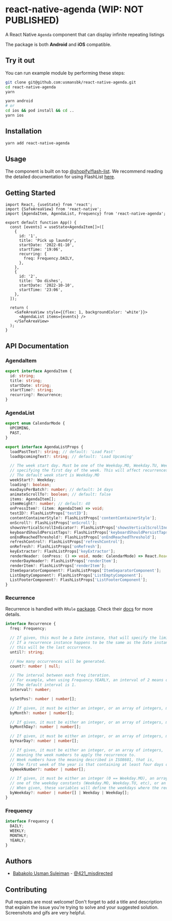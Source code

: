 # react-native-agenda (WIP: NOT PUBLISHED)

A React Native `Agenda` component that can display infinite repeating listings

The package is both **Android** and **iOS** compatible.

## Try it out

You can run example module by performing these steps:

```sh
git clone git@github.com:usmansbk/react-native-agenda.git
cd react-native-agenda
yarn
```

```sh
yarn android
# or
cd ios && pod install && cd ..
yarn ios
```

## Installation

```sh
yarn add react-native-agenda
```

## Usage

The component is built on top [@shopify/flash-list](https://github.com/Shopify/flash-list/). We recommend reading the detailed documentation for using FlashList [here](https://shopify.github.io/flash-list/docs/).

## Getting Started

```tsx
import React, {useState} from 'react';
import {SafeAreaView} from 'react-native';
import {AgendaItem, AgendaList, Frequency} from 'react-native-agenda';

export default function App() {
  const [events] = useState<AgendaItem[]>([
    {
      id: '1',
      title: 'Pick up laundry',
      startDate: '2022-01-10',
      startTime: '19:06',
      recurring: {
        freq: Frequency.DAILY,
      },
    },
    {
      id: '2',
      title: 'Do dishes',
      startDate: '2022-10-10',
      startTime: '23:06',
    },
  ]);

  return (
    <SafeAreaView style={{flex: 1, backgroundColor: 'white'}}>
      <AgendaList items={events} />
    </SafeAreaView>
  );
}
```

## API Documentation

### AgendaItem

```ts
export interface AgendaItem {
  id: string;
  title: string;
  startDate: string;
  startTime?: string;
  recurring?: Recurrence;
}
```

### AgendaList

```ts
export enum CalendarMode {
  UPCOMING,
  PAST,
}

export interface AgendaListProps {
  loadPastText?: string; // default: 'Load Past'
  loadUpcomingText?: string; // default: 'Load Upcoming'

  // The week start day. Must be one of the Weekday.MO, Weekday.TU, Weekday.WE constants, or an integer,
  // specifying the first day of the week. This will affect recurrences based on weekly periods.
  // The default week start is Weekday.MO
  weekStart?: Weekday;
  loading?: boolean;
  maxDaysPerBatch?: number; // default: 14 days
  animateScrollTo?: boolean; // default: false
  items: AgendaItem[];
  itemHeight?: number; // default: 40
  onPressItem?: (item: AgendaItem) => void;
  testID?: FlashListProps['testID'];
  contentContainerStyle?: FlashListProps['contentContainerStyle'];
  onScroll?: FlashListProps['onScroll'];
  showsVerticalScrollIndicator?: FlashListProps['showsVerticalScrollIndicator'];
  keyboardShouldPersistTaps?: FlashListProps['keyboardShouldPersistTaps'];
  onEndReachedThreshold?: FlashListProps['onEndReachedThreshold'];
  refreshControl?: FlashListProps['refreshControl'];
  onRefresh?: FlashListProps['onRefresh'];
  keyExtractor?: FlashListProps['keyExtractor'];
  renderHeader: (onPress: () => void, mode: CalendarMode) => React.ReactElement;
  renderDayHeader?: FlashListProps['renderItem'];
  renderItem?: FlashListProps['renderItem'];
  ItemSeparatorComponent?: FlashListProps['ItemSeparatorComponent'];
  ListEmptyComponent?: FlashListProps['ListEmptyComponent'];
  ListFooterComponent?: FlashListProps['ListFooterComponent'];
}
```

### Recurrence

Recurrence is handled with `RRule` [package](https://github.com/jakubroztocil/rrule). Check their [docs](https://github.com/jakubroztocil/rrule/blob/master/README.md#api) for more details.

```ts
interface Recurrence {
  freq: Frequency;

  // If given, this must be a Date instance, that will specify the limit of the recurrence.
  // If a recurrence instance happens to be the same as the Date instance given in the until argument,
  // this will be the last occurrence.
  until?: string;

  // How many occurrences will be generated.
  count?: number | null;

  // The interval between each freq iteration.
  // For example, when using Frequency.YEARLY, an interval of 2 means once every two years.
  // The default interval is 1.
  interval?: number;

  bySetPos?: number | number[];

  // If given, it must be either an integer, or an array of integers, meaning the months to apply the recurrence to.
  byMonth?: number | number[];

  // If given, it must be either an integer, or an array of integers, meaning the month days to apply the recurrence to.
  byMonthDay?: number | number[];

  // If given, it must be either an integer, or an array of integers, meaning the year days to apply the recurrence to.
  byYearDay?: number | number[];

  // If given, it must be either an integer, or an array of integers,
  // meaning the week numbers to apply the recurrence to.
  // Week numbers have the meaning described in ISO8601, that is,
  // the first week of the year is that containing at least four days of the new year.
  byWeekNumber?: number | number[];

  // If given, it must be either an integer (0 == Weekday.MO), an array of integers,
  // one of the weekday constants (Weekday.MO, Weekday.TU, etc), or an array of these constants.
  // When given, these variables will define the weekdays where the recurrence will be applied.
  byWeekday?: number | number[] | Weekday | Weekday[];
}
```

### Frequency

```ts
interface Frequency {
  DAILY;
  WEEKLY;
  MONTHLY;
  YEARLY;
}
```

## Authors

- [Babakolo Usman Suleiman](https://github.com/usmansbk) - [@421_misdirected](https://twitter.com/421_misdirected)

## Contributing

Pull requests are most welcome! Don't forget to add a title and description that explain the issue you're trying to solve and your suggested solution. Screenshots and gifs are very helpful.
